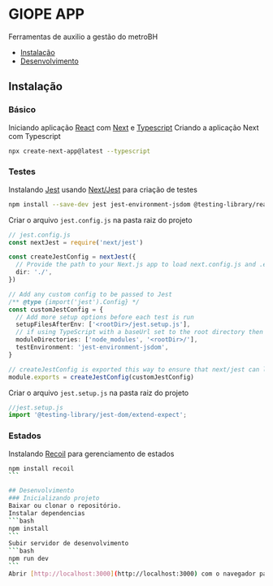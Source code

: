# GIOPE APP
Ferramentas de auxilio a gestão do metroBH 

* [Instalação](#instalação)
* [Desenvolvimento](#desenvolvimento)

## Instalação
### Básico
Iniciando aplicação [React](https://pt-br.reactjs.org/docs/getting-started.html) com [Next](https://nextjs.org/docs/getting-started) e [Typescript](https://www.typescriptlang.org/)
Criando a aplicação Next com Typescript
```bash
npx create-next-app@latest --typescript
```
### Testes
Instalando [Jest](https://jestjs.io/pt-BR/docs/getting-started) usando [Next/Jest](https://nextjs.org/docs/testing) para criação de testes
```bash
npm install --save-dev jest jest-environment-jsdom @testing-library/react @testing-library/jest-dom @types/jest
```
Criar o arquivo `jest.config.js` na pasta raiz do projeto
```ts
// jest.config.js
const nextJest = require('next/jest')

const createJestConfig = nextJest({
  // Provide the path to your Next.js app to load next.config.js and .env files in your test environment
  dir: './',
})

// Add any custom config to be passed to Jest
/** @type {import('jest').Config} */
const customJestConfig = {
  // Add more setup options before each test is run
  setupFilesAfterEnv: ['<rootDir>/jest.setup.js'],
  // if using TypeScript with a baseUrl set to the root directory then you need the below for alias' to work
  moduleDirectories: ['node_modules', '<rootDir>/'],
  testEnvironment: 'jest-environment-jsdom',
}

// createJestConfig is exported this way to ensure that next/jest can load the Next.js config which is async
module.exports = createJestConfig(customJestConfig)
```
Criar o arquivo `jest.setup.js` na pasta raiz do projeto
```js
//jest.setup.js
import '@testing-library/jest-dom/extend-expect';
```

### Estados
Instalando [Recoil](https://recoiljs.org/docs/introduction/getting-started) para gerenciamento de estados
````bash
npm install recoil
```

## Desenvolvimento
### Inicializando projeto
Baixar ou clonar o repositório.
Instalar dependencias
```bash
npm install
```
Subir servidor de desenvolvimento
```bash
npm run dev
```
Abrir [http://localhost:3000](http://localhost:3000) com o navegador para ver os resuktados.

